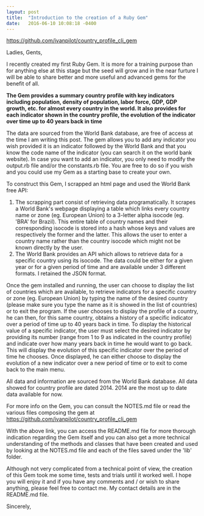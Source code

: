 ```yaml
---
layout: post
title:  "Introduction to the creation of a Ruby Gem"
date:   2016-06-10 10:08:18 -0400
---
```



https://github.com/ivanpilot/country_profile_cli_gem

Ladies, Gents,

I recently created my first Ruby Gem. It is more for a training purpose than for anything else at this stage but the seed will grow and in the near furture I will be able to share better and more useful and advanced gems for the benefit of all.

**The Gem provides a summary country profile with key indicators including population, density of population, labor force, GDP, GDP growth, etc. for almost every country in the world. It also provides for each indicator shown in the country profile, the evolution of the indicator over time up to 40 years back in time**

The data are sourced from the World Bank database, are free of access at the time I am writing this post. The gem allows you to add any indicator you wish provided it is an indicator followed by the World Bank and that you know the code name of the indicator (you can search it on the world bank website). In case you want to add an indicator, you only need to modify the output.rb file and/or the constants.rb file. You are free to do so if you wish and you could use my Gem as a starting base to create your own.

To construct this Gem, I scrapped an html page and used the World Bank free API:

1. The scrapping part consist of retrieving data programatically. It scrapes a World Bank's webpage displaying a table which links every country name or zone (eg. European Union) to a 3-letter alpha isocode (eg. 'BRA' for Brazil). This entire table of country names and their corresponding isocode is stored into a hash whose keys and values are respectively the former and the latter. This allows the user to enter a country name rather than the country isocode which might not be known directly by the user.
2. The World Bank provides an API which allows to retrieve data for a specific country using its isocode. The data could be either for a given year or for a given period of time and are available under 3 different formats. I retained the JSON format.

Once the gem installed and running, the user can choose to display the list of countries which are available, to retrieve indicators for a specific country or zone (eg. European Union) by typing the name of the desired country (please make sure you type the name as it is showed in the list of countries) or to exit the program. If the user chooses to display the profile of a country, he can then, for this same country, obtains a history of a specific indicator over a period of time up to 40 years back in time. To display the historical value of a specific indicator, the user must select the desired indicator by providing its number (range from 1 to 9 as indicated in the country profile) and indicate over how many years back in time he would want to go back. This will display the evolution of this specific indicator over the period of time he chooses. Once displayed, he can either choose to display the evolution of a new indicator over a new period of time or to exit to come back to the main menu.

All data and information are sourced from the World Bank database. All data showed for country profile are dated 2014. 2014 are the most up to date data available for now.

For more info on the Gem, you can consult the NOTES.md file or read the various files composing the gem at https://github.com/ivanpilot/country_profile_cli_gem

With the above link, you can access the README.md file for more thorough indication regarding the Gem itself and you can also get a more technical understanding of the methods and classes that have been created and used by looking at the NOTES.md file and each of the files saved under the 'lib' folder.

Although not very complicated from a technical point of view, the creation of this Gem took me some time, tests and trials until it worked well. I hope you will enjoy it and if you have any comments and / or wish to share anything, please feel free to contact me. My contact details are in the README.md file.

Sincerely,
